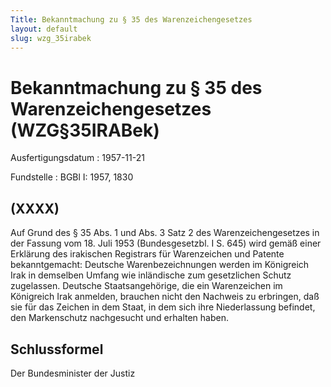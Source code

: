 ```yaml
---
Title: Bekanntmachung zu § 35 des Warenzeichengesetzes
layout: default
slug: wzg_35irabek
---
```


# Bekanntmachung zu § 35 des Warenzeichengesetzes (WZG§35IRABek)

Ausfertigungsdatum
:   1957-11-21

Fundstelle
:   BGBl I: 1957, 1830



## (XXXX)

Auf Grund des § 35 Abs. 1 und Abs. 3 Satz 2 des Warenzeichengesetzes
in der Fassung vom 18. Juli 1953 (Bundesgesetzbl. I S. 645) wird gemäß
einer Erklärung des irakischen Registrars für Warenzeichen und Patente
bekanntgemacht:
Deutsche Warenbezeichnungen werden im Königreich Irak in demselben
Umfang wie inländische zum gesetzlichen Schutz zugelassen.
Deutsche Staatsangehörige, die ein Warenzeichen im Königreich Irak
anmelden, brauchen nicht den Nachweis zu erbringen, daß sie für das
Zeichen in dem Staat, in dem sich ihre Niederlassung befindet, den
Markenschutz nachgesucht und erhalten haben.


## Schlussformel

Der Bundesminister der Justiz

